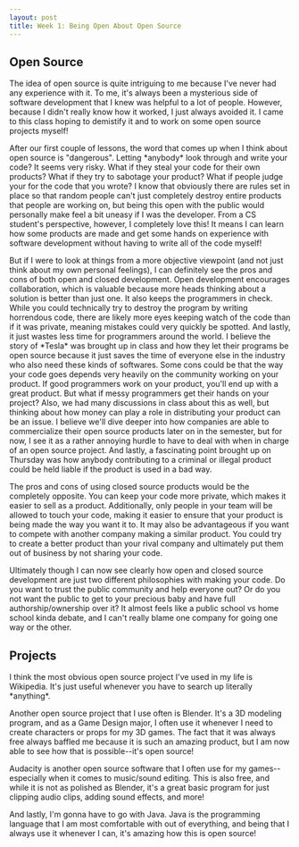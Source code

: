 ```yaml
---
layout: post
title: Week 1: Being Open About Open Source
---
```


<h2> Open Source </h2>

<p>The idea of open source is quite intriguing to me because I've never had any experience with it. To me, it's always been a mysterious side of software development that I knew was helpful to a lot of people. However, because I didn't really know how it worked, I just always avoided it. I came to this class hoping to demistify it and to work on some open source projects myself! </p>

<p>After our first couple of lessons, the word that comes up when I think about open source is "dangerous". Letting *anybody* look through and write your code? It seems very risky. What if they steal your code for their own products? What if they try to sabotage your product? What if people judge your for the code that you wrote? I know that obviously there are rules set in place so that random people can't just completely destroy entire products that people are working on, but being this open with the public would personally make feel a bit uneasy if I was the developer. From a CS student's perspective, however, I completely love this! It means I can learn how some products are made and get some hands on experience with software development without having to write all of the code myself! </p>

<p>But if I were to look at things from a more objective viewpoint (and not just think about my own personal feelings), I can definitely see the pros and cons of both open and closed development. Open development encourages collaboration, which is valuable because more heads thinking about a solution is better than just one. It also keeps the programmers in check. While you could technically try to destroy the program by writing horrendous code, there are likely more eyes keeping watch of the code than if it was private, meaning mistakes could very quickly be spotted. And lastly, it just wastes less time for programmers around the world. I believe the story of *Tesla* was brought up in class and how they let their programs be open source because it just saves the time of everyone else in the industry who also need these kinds of softwares. Some cons could be that the way your code goes depends very heavily on the community working on your product. If good programmers work on your product, you'll end up with a great product. But what if messy programmers get their hands on your project? Also, we had many discussions in class about this as well, but thinking about how money can play a role in distributing your product can be an issue. I believe we'll dive deeper into how companies are able to commercialize their open source products later on in the semester, but for now, I see it as a rather annoying hurdle to have to deal with when in charge of an open source project. And lastly, a fascinating point brought up on Thursday was how anybody contributing to a criminal or illegal product could be held liable if the product is used in a bad way. </p>

<p>The pros and cons of using closed source products would be the completely opposite. You can keep your code more private, which makes it easier to sell as a product. Additionally, only people in your team will be allowed to touch your code, making it easier to ensure that your product is being made the way you want it to. It may also be advantageous if you want to compete with another company making a similar product. You could try to create a better product than your rival company and ultimately put them out of business by not sharing your code. </p>

<p>Ultimately though I can now see clearly how open and closed source development are just two different philosophies with making your code. Do you want to trust the public community and help everyone out? Or do you not want the public to get to your precious baby and have full authorship/ownership over it? It almost feels like a public school vs home school kinda debate, and I can't really blame one company for going one way or the other. </p>

<h2>Projects</h2>

<p>I think the most obvious open source project I've used in my life is Wikipedia. It's just useful whenever you have to search up literally *anything*. </p>

<p>Another open source project that I use often is Blender. It's a 3D modeling program, and as a Game Design major, I often use it whenever I need to create characters or props for my 3D games. The fact that it was always free always baffled me because it is such an amazing product, but I am now able to see how that is possible--it's open source! </p>

<p>Audacity is another open source software that I often use for my games--especially when it comes to music/sound editing. This is also free, and while it is not as polished as Blender, it's a great basic program for just clipping audio clips, adding sound effects, and more! </p>

<p>And lastly, I'm gonna have to go with Java. Java is the programming language that I am most comfortable with out of everything, and being that I always use it whenever I can, it's amazing how this is open source! </p>
